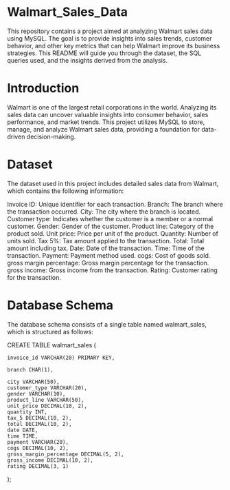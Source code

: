 # Walmart_Sales_Data

This repository contains a project aimed at analyzing Walmart sales data using MySQL. The goal is to provide insights into sales trends, customer behavior, and other key metrics that can help Walmart improve its business strategies. This README will guide you through the dataset, the SQL queries used, and the insights derived from the analysis.

# Introduction

Walmart is one of the largest retail corporations in the world. Analyzing its sales data can uncover valuable insights into consumer behavior, sales performance, and market trends. This project utilizes MySQL to store, manage, and analyze Walmart sales data, providing a foundation for data-driven decision-making.

# Dataset
The dataset used in this project includes detailed sales data from Walmart, which contains the following information:

Invoice ID: Unique identifier for each transaction.
Branch: The branch where the transaction occurred.
City: The city where the branch is located.
Customer type: Indicates whether the customer is a member or a normal customer.
Gender: Gender of the customer.
Product line: Category of the product sold.
Unit price: Price per unit of the product.
Quantity: Number of units sold.
Tax 5%: Tax amount applied to the transaction.
Total: Total amount including tax.
Date: Date of the transaction.
Time: Time of the transaction.
Payment: Payment method used.
cogs: Cost of goods sold.
gross margin percentage: Gross margin percentage for the transaction.
gross income: Gross income from the transaction.
Rating: Customer rating for the transaction.


# Database Schema
The database schema consists of a single table named walmart_sales, which is structured as follows:

CREATE TABLE walmart_sales (
    
    invoice_id VARCHAR(20) PRIMARY KEY,
    
    branch CHAR(1),
   
    city VARCHAR(50),
    customer_type VARCHAR(20),
    gender VARCHAR(10),
    product_line VARCHAR(50),
    unit_price DECIMAL(10, 2),
    quantity INT,
    tax_5 DECIMAL(10, 2),
    total DECIMAL(10, 2),
    date DATE,
    time TIME,
    payment VARCHAR(20),
    cogs DECIMAL(10, 2),
    gross_margin_percentage DECIMAL(5, 2),
    gross_income DECIMAL(10, 2),
    rating DECIMAL(3, 1)
);

